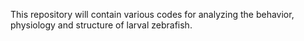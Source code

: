 This repository will contain various codes for analyzing the behavior, physiology and structure of larval zebrafish. 

